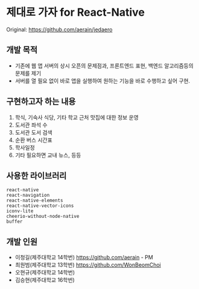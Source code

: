 # 제대로 가자 for React-Native

Original: https://github.com/aerain/jedaero

## 개발 목적
- 기존에 웹 앱 서버의 상시 오픈의 문제점과, 프론트엔드 표현, 백엔드 알고리즘등의 문제를 제기
- 서버를 열 필요 없이 바로 앱을 실행하여 원하는 기능을 바로 수행하고 싶어 구현.

## 구현하고자 하는 내용
1. 학식, 기숙사 식당, 기타 학교 근처 맛집에 대한 정보 운영
2. 도서관 좌석 수
3. 도서관 도서 검색
4. 순환 버스 시간표
5. 학사일정
6. 기타 필요하면 교내 뉴스, 등등

## 사용한 라이브러리
```
react-native
react-navigation
react-native-elements
react-native-vector-icons
iconv-lite
cheerio-without-node-native
buffer
```
## 개발 인원
- 이청길(제주대학교 14학번) https://github.com/aerain - PM
- 최원범(제주대학교 13학번) https://github.com/WonBeomChoi
- 오현규(제주대학교 14학번)
- 김승현(제주대학교 16학번)
